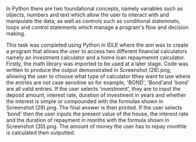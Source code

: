 In Python there are two foundational concepts, namely variables such as objects, numbers and text which allow the user to interact with and manipulate the data; as well as controls such as conditional statemnets, loops and control statements which manage a program's flow and decision making.

This task was completed using Python in IDLE where the aim was to create a program that allows the user to access two different financial calculators namely an investment calculator and a home loan repaymemnt calculator. Firstly, the math library was imported to be used at a later stage. Code was written to produce the output demonstrated in Screenshot (28).png, allowing the user to choose what type of calculator tthey want to use where the entries are not case sensitive so for example, 'BOND', 'Bond'and 'bond' are all valid entries. If the user selects 'investment', they are to input the deposit amount, interest rate, duration of investment in years and whether the interest is simple or compounded with the formulas shown in Screenshot (29).png. The final answer is then printed. If the user selects 'bond' then the user inputs the present value of the house, the interest rate and the duration of repayment in months with the formula shown in Screenshot (30).png. The amount of money the user has to repay monthle is calculated then outputted.
